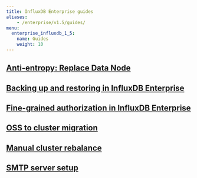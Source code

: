 ```yaml
---
title: InfluxDB Enterprise guides
aliases:
    - /enterprise/v1.5/guides/
menu:
  enterprise_influxdb_1_5:
    name: Guides
    weight: 10
---
```

## [Anti-entropy: Replace Data Node](/enterprise_influxdb/v1.5/guides/anti-entropy/)
## [Backing up and restoring in InfluxDB Enterprise](/enterprise_influxdb/v1.5/guides/backup-and-restore/)
## [Fine-grained authorization in InfluxDB Enterprise](/enterprise_influxdb/v1.5/guides/fine-grained-authorization/)
## [OSS to cluster migration](/enterprise_influxdb/v1.5/guides/migration/)
## [Manual cluster rebalance](http://localhost:1313/enterprise_influxdb/v1.5/guides/rebalance/)
## [SMTP server setup](/enterprise_influxdb/v1.5/guides/smtp-server/)
